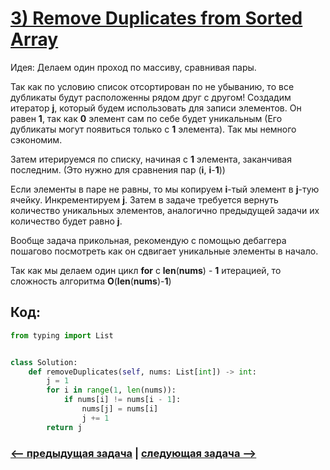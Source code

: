 # [**3) Remove Duplicates from Sorted Array**](https://leetcode.com/problems/remove-duplicates-from-sorted-array/description/)

Идея: Делаем один проход по массиву, сравнивая пары.

Так как по условию список отсортирован по не убыванию, то все дубликаты будут расположенны рядом друг с другом! Создадим итератор **j**, который будем использовать для записи элементов. Он равен **1**, так как **0** элемент сам по себе будет уникальным (Его дубликаты могут появиться только с **1** элемента). Так мы немного сэкономим.

Затем итерируемся по списку, начиная с **1** элемента, заканчивая последним. (Это нужно для сравнения пар (**i**, **i**-**1**))

Если элементы в паре не равны, то мы копируем **i**-тый элемент в **j**-тую ячейку. Инкрементируем **j**. Затем в задаче требуется вернуть количество уникальных элементов, аналогично предыдущей задачи их количество будет равно **j**.

Вообще задача прикольная, рекомендую с помощью дебаггера пошагово посмотреть как он сдвигает уникальные элементы в начало.

Так как мы делаем один цикл **for** с **len**(**nums**) - **1** итерацией, то сложность алгоритма **O**(**len**(**nums**)-**1**)

## Код:
```python
from typing import List


class Solution:
    def removeDuplicates(self, nums: List[int]) -> int:
        j = 1
        for i in range(1, len(nums)):
            if nums[i] != nums[i - 1]:
                nums[j] = nums[i]
                j += 1
        return j

```

### [<-- предыдущая задача](https://github.com/TAskMAster339/PythonAlgorithms/tree/main/2.Remove%20Element) | [следующая задача -->](https://github.com/TAskMAster339/PythonAlgorithms/tree/main/4.Remove%20Duplicates%20from%20Sorted%20Array%20II)
